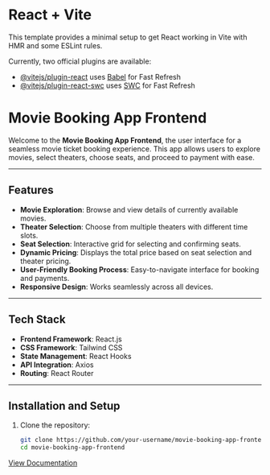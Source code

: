 # React + Vite

This template provides a minimal setup to get React working in Vite with HMR and some ESLint rules.

Currently, two official plugins are available:

- [@vitejs/plugin-react](https://github.com/vitejs/vite-plugin-react/blob/main/packages/plugin-react/README.md) uses [Babel](https://babeljs.io/) for Fast Refresh
- [@vitejs/plugin-react-swc](https://github.com/vitejs/vite-plugin-react-swc) uses [SWC](https://swc.rs/) for Fast Refresh


# Movie Booking App Frontend

Welcome to the **Movie Booking App Frontend**, the user interface for a seamless movie ticket booking experience. This app allows users to explore movies, select theaters, choose seats, and proceed to payment with ease.

---

## Features

- **Movie Exploration**: Browse and view details of currently available movies.
- **Theater Selection**: Choose from multiple theaters with different time slots.
- **Seat Selection**: Interactive grid for selecting and confirming seats.
- **Dynamic Pricing**: Displays the total price based on seat selection and theater pricing.
- **User-Friendly Booking Process**: Easy-to-navigate interface for booking and payments.
- **Responsive Design**: Works seamlessly across all devices.

---

## Tech Stack

- **Frontend Framework**: React.js
- **CSS Framework**: Tailwind CSS
- **State Management**: React Hooks
- **API Integration**: Axios
- **Routing**: React Router

---

## Installation and Setup

1. Clone the repository:
   ```bash
   git clone https://github.com/your-username/movie-booking-app-frontend.git
   cd movie-booking-app-frontend


[View Documentation](https://drive.google.com/file/d/1_BkqaCkMbICZ36SezS1wO2ENyuMTOcNz/view?usp=sharing)

